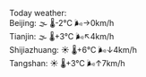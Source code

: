 Today weather:  
Beijing: 🌫  🌡️-2°C 🌬️→0km/h  
Tianjin: 🌫  🌡️+3°C 🌬️↖4km/h  
Shijiazhuang: ☀️   🌡️+6°C 🌬️↓4km/h  
Tangshan: ☀️   🌡️+3°C 🌬️↑7km/h  
